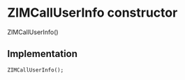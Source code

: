 


# ZIMCallUserInfo constructor







ZIMCallUserInfo()





## Implementation

```dart
ZIMCallUserInfo();
```







